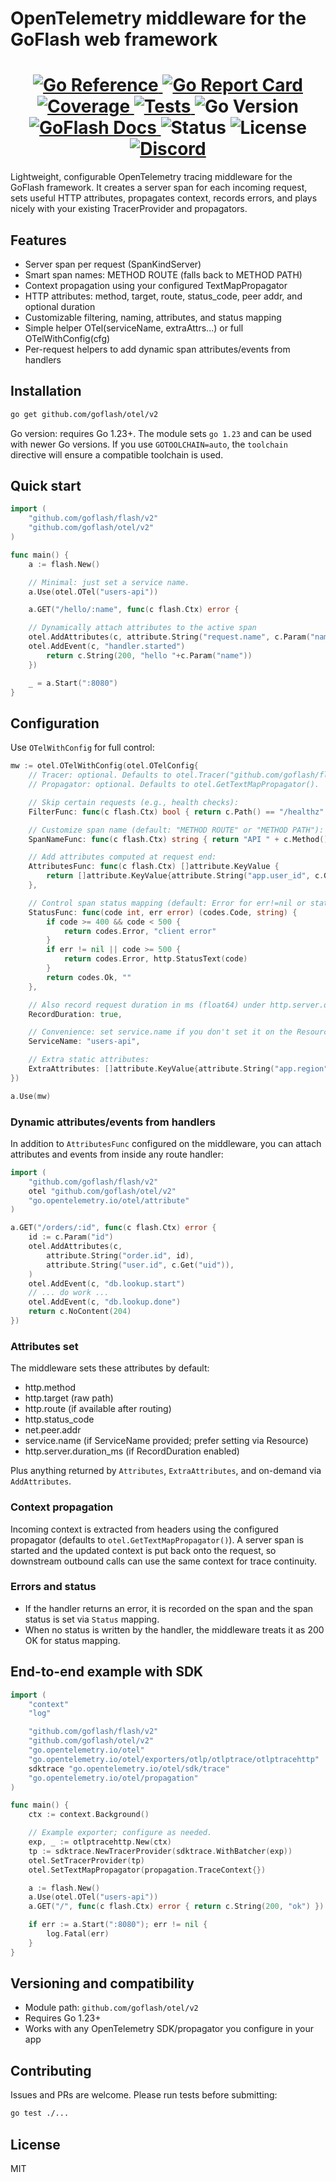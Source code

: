 # OpenTelemetry middleware for the GoFlash web framework

<h1 align="center">
    <a href="https://pkg.go.dev/github.com/goflash/otel/v2">
        <img src="https://pkg.go.dev/badge/github.com/goflash/otel.svg" alt="Go Reference">
    </a>
    <a href="https://goreportcard.com/report/github.com/goflash/otel">
        <img src="https://img.shields.io/badge/%F0%9F%93%9D%20Go%20Report-A%2B-75C46B?style=flat-square" alt="Go Report Card">
    </a>
    <a href="https://codecov.io/gh/goflash/otel">
        <img src="https://codecov.io/gh/goflash/otel/graph/badge.svg?token=VRHM48HJ5L" alt="Coverage">
    </a>
    <a href="https://github.com/goflash/otel/actions?query=workflow%3ATest">
        <img src="https://img.shields.io/github/actions/workflow/status/goflash/otel/test-coverage.yml?branch=main&label=%F0%9F%A7%AA%20Tests&style=flat-square&color=75C46B" alt="Tests">
    </a>
    <img src="https://img.shields.io/badge/go-1.23%2B-00ADD8?logo=golang" alt="Go Version">
    <a href="https://docs.goflash.dev">
        <img src="https://img.shields.io/badge/%F0%9F%92%A1%20GoFlash-docs-00ACD7.svg?style=flat-square" alt="GoFlash Docs">
    </a>
    <img src="https://img.shields.io/badge/status-stable-green" alt="Status">
    <img src="https://img.shields.io/badge/license-MIT-blue" alt="License">
    <br>
    <div style="text-align:center">
      <a href="https://discord.gg/QHhGHtjjQG">
        <img src="https://dcbadge.limes.pink/api/server/https://discord.gg/QHhGHtjjQG" alt="Discord">
      </a>
    </div>
</h1>

Lightweight, configurable OpenTelemetry tracing middleware for the GoFlash framework. It creates a server span for each incoming request, sets useful HTTP attributes, propagates context, records errors, and plays nicely with your existing TracerProvider and propagators.

## Features

- Server span per request (SpanKindServer)
- Smart span names: METHOD ROUTE (falls back to METHOD PATH)
- Context propagation using your configured TextMapPropagator
- HTTP attributes: method, target, route, status_code, peer addr, and optional duration
- Customizable filtering, naming, attributes, and status mapping
- Simple helper OTel(serviceName, extraAttrs...) or full OTelWithConfig(cfg)
- Per-request helpers to add dynamic span attributes/events from handlers

## Installation

```sh
go get github.com/goflash/otel/v2
```

Go version: requires Go 1.23+. The module sets `go 1.23` and can be used with newer Go versions. If you use `GOTOOLCHAIN=auto`, the `toolchain` directive will ensure a compatible toolchain is used.

## Quick start

```go
import (
    "github.com/goflash/flash/v2"
    "github.com/goflash/otel/v2"
)

func main() {
    a := flash.New()

    // Minimal: just set a service name.
    a.Use(otel.OTel("users-api"))

    a.GET("/hello/:name", func(c flash.Ctx) error {

    // Dynamically attach attributes to the active span
    otel.AddAttributes(c, attribute.String("request.name", c.Param("name")))
    otel.AddEvent(c, "handler.started")
        return c.String(200, "hello "+c.Param("name"))
    })

    _ = a.Start(":8080")
}
```

## Configuration

Use `OTelWithConfig` for full control:

```go
mw := otel.OTelWithConfig(otel.OTelConfig{
    // Tracer: optional. Defaults to otel.Tracer("github.com/goflash/flash/v2").
    // Propagator: optional. Defaults to otel.GetTextMapPropagator().

    // Skip certain requests (e.g., health checks):
    FilterFunc: func(c flash.Ctx) bool { return c.Path() == "/healthz" },

    // Customize span name (default: "METHOD ROUTE" or "METHOD PATH"):
    SpanNameFunc: func(c flash.Ctx) string { return "API " + c.Method() + " " + c.Route() },

    // Add attributes computed at request end:
    AttributesFunc: func(c flash.Ctx) []attribute.KeyValue {
        return []attribute.KeyValue{attribute.String("app.user_id", c.Get("uid"))}
    },

    // Control span status mapping (default: Error for err!=nil or status>=500):
    StatusFunc: func(code int, err error) (codes.Code, string) {
        if code >= 400 && code < 500 {
            return codes.Error, "client error"
        }
        if err != nil || code >= 500 {
            return codes.Error, http.StatusText(code)
        }
        return codes.Ok, ""
    },

    // Also record request duration in ms (float64) under http.server.duration_ms:
    RecordDuration: true,

    // Convenience: set service.name if you don't set it on the Resource:
    ServiceName: "users-api",

    // Extra static attributes:
    ExtraAttributes: []attribute.KeyValue{attribute.String("app.region", "us-east-1")},
})

a.Use(mw)
```

### Dynamic attributes/events from handlers

In addition to `AttributesFunc` configured on the middleware, you can attach attributes and events from inside any route handler:

```go
import (
    "github.com/goflash/flash/v2"
    otel "github.com/goflash/otel/v2"
    "go.opentelemetry.io/otel/attribute"
)

a.GET("/orders/:id", func(c flash.Ctx) error {
    id := c.Param("id")
    otel.AddAttributes(c,
        attribute.String("order.id", id),
        attribute.String("user.id", c.Get("uid")),
    )
    otel.AddEvent(c, "db.lookup.start")
    // ... do work ...
    otel.AddEvent(c, "db.lookup.done")
    return c.NoContent(204)
})
```

### Attributes set

The middleware sets these attributes by default:

- http.method
- http.target (raw path)
- http.route (if available after routing)
- http.status_code
- net.peer.addr
- service.name (if ServiceName provided; prefer setting via Resource)
- http.server.duration_ms (if RecordDuration enabled)

Plus anything returned by `Attributes`, `ExtraAttributes`, and on-demand via `AddAttributes`.

### Context propagation

Incoming context is extracted from headers using the configured propagator (defaults to `otel.GetTextMapPropagator()`). A server span is started and the updated context is put back onto the request, so downstream outbound calls can use the same context for trace continuity.

### Errors and status

- If the handler returns an error, it is recorded on the span and the span status is set via `Status` mapping.
- When no status is written by the handler, the middleware treats it as 200 OK for status mapping.

## End-to-end example with SDK

```go
import (
    "context"
    "log"

    "github.com/goflash/flash/v2"
    "github.com/goflash/otel/v2"
    "go.opentelemetry.io/otel"
    "go.opentelemetry.io/otel/exporters/otlp/otlptrace/otlptracehttp"
    sdktrace "go.opentelemetry.io/otel/sdk/trace"
    "go.opentelemetry.io/otel/propagation"
)

func main() {
    ctx := context.Background()

    // Example exporter; configure as needed.
    exp, _ := otlptracehttp.New(ctx)
    tp := sdktrace.NewTracerProvider(sdktrace.WithBatcher(exp))
    otel.SetTracerProvider(tp)
    otel.SetTextMapPropagator(propagation.TraceContext{})

    a := flash.New()
    a.Use(otel.OTel("users-api"))
    a.GET("/", func(c flash.Ctx) error { return c.String(200, "ok") })

    if err := a.Start(":8080"); err != nil {
        log.Fatal(err)
    }
}
```

## Versioning and compatibility

- Module path: `github.com/goflash/otel/v2`
- Requires Go 1.23+
- Works with any OpenTelemetry SDK/propagator you configure in your app

## Contributing

Issues and PRs are welcome. Please run tests before submitting:

```sh
go test ./...
```

## License

MIT
